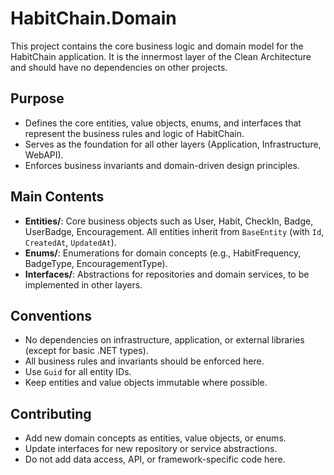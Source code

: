 # HabitChain.Domain

This project contains the core business logic and domain model for the HabitChain application. It is the innermost layer of the Clean Architecture and should have no dependencies on other projects.

## Purpose
- Defines the core entities, value objects, enums, and interfaces that represent the business rules and logic of HabitChain.
- Serves as the foundation for all other layers (Application, Infrastructure, WebAPI).
- Enforces business invariants and domain-driven design principles.

## Main Contents
- **Entities/**: Core business objects such as User, Habit, CheckIn, Badge, UserBadge, Encouragement. All entities inherit from `BaseEntity` (with `Id`, `CreatedAt`, `UpdatedAt`).
- **Enums/**: Enumerations for domain concepts (e.g., HabitFrequency, BadgeType, EncouragementType).
- **Interfaces/**: Abstractions for repositories and domain services, to be implemented in other layers.

## Conventions
- No dependencies on infrastructure, application, or external libraries (except for basic .NET types).
- All business rules and invariants should be enforced here.
- Use `Guid` for all entity IDs.
- Keep entities and value objects immutable where possible.

## Contributing
- Add new domain concepts as entities, value objects, or enums.
- Update interfaces for new repository or service abstractions.
- Do not add data access, API, or framework-specific code here. 